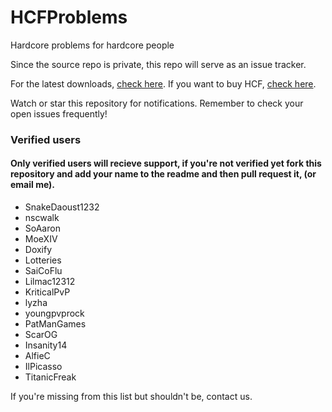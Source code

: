 # HCFProblems
Hardcore problems for hardcore people

Since the source repo is private, this repo will serve as an issue tracker.

For the latest downloads, [check here](https://ci.drtshock.net/job/HCFactions/).
If you want to buy HCF, [check here](https://mcexchange.org/resources/hcfactions.2/).

Watch or star this repository for notifications. Remember to check your open issues frequently!

### Verified users
#### Only verified users will recieve support, if you're not verified yet fork this repository and add your name to the readme and then pull request it, (or email me).
* SnakeDaoust1232
* nscwalk
* SoAaron
* MoeXIV
* Doxify
* Lotteries 
* SaiCoFlu
* Lilmac12312 
* KriticalPvP 
* lyzha
* youngpvprock
* PatManGames 
* ScarOG
* Insanity14
* AlfieC
* IlPicasso
* TitanicFreak

If you're missing from this list but shouldn't be, contact us. 

